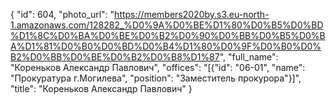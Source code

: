 {
    "id": 604,
    "photo_url": "https://members2020by.s3.eu-north-1.amazonaws.com/128282_%D0%9A%D0%BE%D1%80%D0%B5%D0%BD%D1%8C%D0%BA%D0%BE%D0%B2%D0%90%D0%BB%D0%B5%D0%BA%D1%81%D0%B0%D0%BD%D0%B4%D1%80%D0%9F%D0%B0%D0%B2%D0%BB%D0%BE%D0%B2%D0%B8%D1%87",
    "full_name": "Кореньков Александр Павлович",
    "offices": "[{\"id\": \"06-01\", \"name\": \"Прокуратура г.Могилева\", \"position\": \"Заместитель прокурора\"}]",
    "title": "Кореньков Александр Павлович"
}